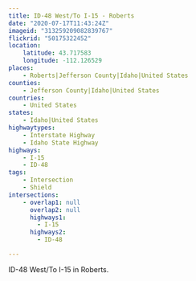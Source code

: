 ```yaml
---
title: ID-48 West/To I-15 - Roberts
date: "2020-07-17T11:43:24Z"
imageid: "313259209082839767"
flickrid: "50175322452"
location:
    latitude: 43.717583
    longitude: -112.126529
places:
    - Roberts|Jefferson County|Idaho|United States
counties:
    - Jefferson County|Idaho|United States
countries:
    - United States
states:
    - Idaho|United States
highwaytypes:
    - Interstate Highway
    - Idaho State Highway
highways:
    - I-15
    - ID-48
tags:
    - Intersection
    - Shield
intersections:
    - overlap1: null
      overlap2: null
      highways1:
        - I-15
      highways2:
        - ID-48

---
```

ID-48 West/To I-15 in Roberts.